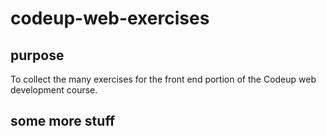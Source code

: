# codeup-web-exercises

## purpose
To collect the many exercises for the front end portion of the Codeup web development course.

## some more stuff